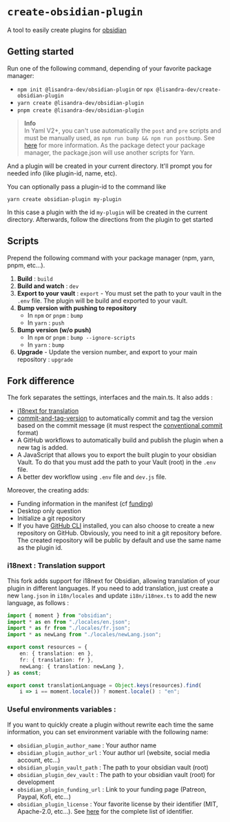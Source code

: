# `create-obsidian-plugin`

A tool to easily create plugins for [obsidian](https://obsidian.md/)

## Getting started

Run one of the following command, depending of your favorite package manager: 

- `npm init @lisandra-dev/obsidian-plugin` or `npx @lisandra-dev/create-obsidian-plugin`
- `yarn create @lisandra-dev/obsidian-plugin`
- `pnpm create @lisandra-dev/obsidian-plugin`

> **Info**  
> In Yaml V2+, you can't use automatically the `post` and `pre` scripts and must be manually used, as `npm run bump && npm run postbump`. See [here](https://yarnpkg.com/advanced/lifecycle-scripts) for more information.
> As the package detect your package manager, the package.json will use another scripts for Yarn.


And a plugin will be created in your current directory. It'll prompt you for needed info (like plugin-id, name, etc).

You can optionally pass a plugin-id to the command like

```
yarn create obsidian-plugin my-plugin
```

In this case a plugin with the id `my-plugin` will be created in the current directory. Afterwards, follow the directions from the plugin to get started


## Scripts 

Prepend the following command with your package manager (npm, yarn, pnpm, etc…).

1. **Build** : `build` 
2. **Build and watch** : `dev`
3. **Export to your vault** : `export` - You must set the path to your vault in the `.env` file.
	The plugin will be build and exported to your vault.
4. **Bump version with pushing to repository**
	- In `npm` or `pnpm` : `bump`
	- In `yarn` : `push`
5. **Bump version (w/o push)**
	- In `npm` or `pnpm` : `bump --ignore-scripts`
	- In `yarn` : `bump`
6. **Upgrade** - Update the version number, and export to your main repository : `upgrade`


## Fork difference

The fork separates the settings, interfaces and the main.ts. It also adds : 
- [i18next for translation](#i18next--translation-support)
- [commit-and-tag-version](https://www.npmjs.com/package/commit-and-tag-version) to automatically commit and tag the version based on the commit message (it must respect the [conventional commit](https://www.conventionalcommits.org/en/v1.0.0/) format)
- A GitHub workflows to automatically build and publish the plugin when a new tag is added. 
- A JavaScript that allows you to export the built plugin to your obsidian Vault. To do that you must add the path to your Vault (root) in the `.env` file.
- A better dev workflow using `.env` file and `dev.js` file. 

Moreover, the creating adds: 
- Funding information in the manifest (cf [funding](https://github.com/obsidianmd/obsidian-sample-plugin#funding-url))
- Desktop only question 
- Initialize a git repository 
- If you have [GitHub CLI](https://cli.github.com/) installed, you can also choose to create a new repository on GitHub. Obviously, you need to init a git repository before. The created repository will be public by default and use the same name as the plugin id.


### i18next : Translation support
This fork adds support for i18next for Obsidian, allowing translation of your plugin in different languages. If you need to add translation, just create a new `lang.json` in `i18n/locales` and update `i18n/i18nex.ts` to add the new language, as follows : 

```ts
import { moment } from "obsidian";
import * as en from "./locales/en.json";
import * as fr from "./locales/fr.json";
import * as newLang from "./locales/newLang.json";

export const resources = {
	en: { translation: en },
	fr: { translation: fr },
	newLang: { translation: newLang },
} as const;

export const translationLanguage = Object.keys(resources).find(
	i => i == moment.locale()) ? moment.locale() : "en";
```

### Useful environments variables : 

If you want to quickly create a plugin without rewrite each time the same information, you can set environment variable with the following name:
- `obsidian_plugin_author_name` : Your author name
- `obsidian_plugin_author_url` : Your author url (website, social media account, etc…)
- `obsidian_plugin_vault_path` : The path to your obsidian vault (root)
- `obsidian_plugin_dev_vault` : The path to your obsidian vault (root) for development
- `obsidian_plugin_funding_url` : Link to your funding page (Patreon, Paypal, Kofi, etc…)
- `obsidian_plugin_license` : Your favorite license by their identifier (MIT, Apache-2.0, etc…). See [here](https://spdx.org/licenses/) for the complete list of identifier.

